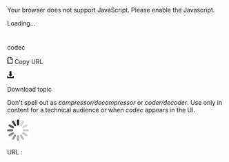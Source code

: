 Your browser does not support JavaScript. Please enable the Javascript.

Loading...

# 

codec

![Copy URL](media/codec/Copy.png)
Copy URL

![Download](media/codec/Download.png)

Download topic

Don't spell out as *compressor/decompressor* or *coder/decoder*. Use only in content for a technical audience or when *codec* appears in the UI.

![In progress](media/codec/activity-large.gif)

URL :
